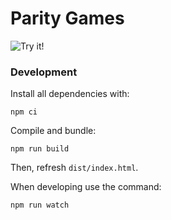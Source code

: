 # Parity Games

![Try it!](https://mikivanousek.github.io/parity-games/)

### Development

Install all dependencies with:

```
npm ci
```

Compile and bundle:

```
npm run build
```

Then, refresh `dist/index.html`.

When developing use the command:

```
npm run watch
```
